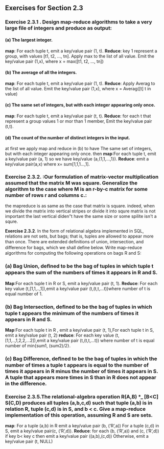 ## Exercises for Section 2.3
### **Exercise 2.3.1** . Design map-reduce algorithms to take a very large file of integers and produce as output:
#### (a) The largest integer.
 **map**:     For each tuple t, emit a key/value pair (1, t).
 **Reduce**:     key 1 represent a group, with values [t1, t2, …, tn]. Apply max to the list of all value. Emit the key/value pair (1,x), where x = max([t1, t2, …, tn])
 #### (b) The average of all the integers.
 **map**:     For each tuple t, emit a key/value pair (1, t). 
 **Reduce**:    Apply Averag to the list of all value. Emit the key/value pair (1,x), where x =  Averag([t] t in  value)
#### (c) The same set of integers, but with each integer appearing only once.
 **map**:     For each tuple t, emit a key/value pair (t, t).  **Reduce**: for each t that represent a group values 1 or mor than 1 member, Emit the key/value pair (t,t).
 #### (d) The count of the number of distinct integers in the input.
 at first we apply map and reduce in (b) to have The same set of integers, but with each integer appearing only once. then **map**:For each tuple t, emit a key/value pair (a, 1) so we have key/value (a,{1,1,...,1}). **Reduce**: emit a key/value pair(a,x)
 where x= sum[1,1,1...,1].
### Exercise 2.3.2. :Our formulation of matrix-vector multiplication assumed that the matrix M was square. Generalize the algorithm to the case where M is an r-by-c matrix for some number of rows r and columns c.:
the mapreduce is as same as the case that matrix is square. indeed, when we divide the matrix into vertical stripes or divide it into squre matrix is not important the last vertical diden"t have the same size or some spilite isn't a squre.

 **Exercise 2.3.2**. In the form of relational algebra implemented in SQL, relations are not sets, but bags; that is, tuples are allowed to appear more than once. There are extended deﬁnitions of union, intersection, and difference for bags, which we shall deﬁne below. Write map-reduce algorithms for computing the following operations on bags R and S:
### (a) Bag Union, deﬁned to be the bag of tuples in which tuple t appears the sum of the numbers of times it appears in R and S.
**Map**:For each tuple t in R or S, emit a key/value pair (t, 1). **Reduce**: For each key value (t,[1,1,..,1]),emit a key/value pair (t,(t,t,...t))where number of t is equal number of 1.
### (b) Bag Intersection, deﬁned to be the bag of tuples in which tuple t appears the minimum of the numbers of times it appears in R and S.
**Map**:For each tuple t in R , emit a key/value pair (t, 1),For each tuple t in  S, emit a key/value pair (t, 2)
**reduce**: For each key value (t,[1,1,..,1,2,2,...2]),emit a key/value pair (t,(t,t,...t)) where number of t is equal number of min{sum1, (sum2)/2}.
### (c) Bag Difference, deﬁned to be the bag of tuples in which the number of times a tuple t appears is equal to the number of times it appears in R minus the number of times it appears in S. A tuple that appears more times in S than in R does not appear in the difference.
### **Exercise 2.3.5**.The relational-algebra operation R(A,B) *_ [B<C] S(C,D) produces all tuples (a,b,c,d) such that tuple (a,b) is in relation R, tuple (c,d) is in S, and b < c. Give a map-reduce implementation of this operation, assuming R and S are sets.
 **map**:   For a tuple (a,b) in R emit a key/value pair (b, (‘R’,a)) 
   For a tuple (c,d) in S, emit a key/value pair(c, (‘R’,d)).
 **Reduce**: for each (b, (‘R’,a)) and (c, (‘R’,d)) if key b< key c then  emit a key/value pair ((a,b),(c,d)) Otherwise, emit a key/value pair (t, NULL)

